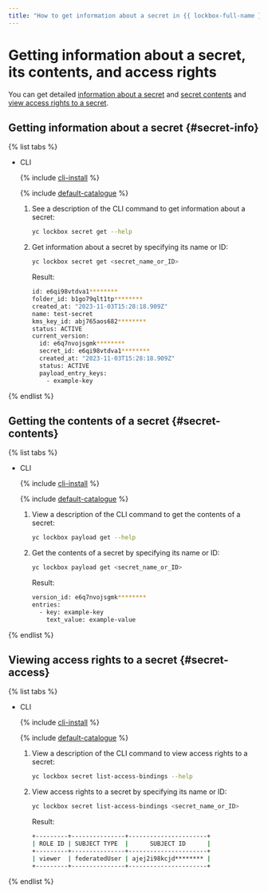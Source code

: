 ```yaml
---
title: "How to get information about a secret in {{ lockbox-full-name }}"
---
```


# Getting information about a secret, its contents, and access rights

You can get detailed [information about a secret](#secret-info) and [secret contents](#secret-contents) and [view access rights to a secret](#secret-access).

## Getting information about a secret {#secret-info}

{% list tabs %}

- CLI

   {% include [cli-install](../../_includes/cli-install.md) %}

   {% include [default-catalogue](../../_includes/default-catalogue.md) %}

   1. See a description of the CLI command to get information about a secret:

      ```bash
      yc lockbox secret get --help
      ```

   1. Get information about a secret by specifying its name or ID:

      ```bash
      yc lockbox secret get <secret_name_or_ID>
      ```

      Result:

      ```bash
      id: e6qi98vtdva1********
      folder_id: b1go79qlt1tp********
      created_at: "2023-11-03T15:28:18.909Z"
      name: test-secret
      kms_key_id: abj765aos682********
      status: ACTIVE
      current_version:
        id: e6q7nvojsgmk********
        secret_id: e6qi98vtdva1********
        created_at: "2023-11-03T15:28:18.909Z"
        status: ACTIVE
        payload_entry_keys:
          - example-key
      ```

{% endlist %}

## Getting the contents of a secret {#secret-contents}

{% list tabs %}

- CLI

   {% include [cli-install](../../_includes/cli-install.md) %}

   {% include [default-catalogue](../../_includes/default-catalogue.md) %}

   1. View a description of the CLI command to get the contents of a secret:

      ```bash
      yc lockbox payload get --help
      ```

   1. Get the contents of a secret by specifying its name or ID:

      ```bash
      yc lockbox payload get <secret_name_or_ID>
      ```

      Result:

      ```bash
      version_id: e6q7nvojsgmk********
      entries:
        - key: example-key
          text_value: example-value
      ```

{% endlist %}

## Viewing access rights to a secret {#secret-access}

{% list tabs %}

- CLI

   {% include [cli-install](../../_includes/cli-install.md) %}

   {% include [default-catalogue](../../_includes/default-catalogue.md) %}

   1. View a description of the CLI command to view access rights to a secret:

      ```bash
      yc lockbox secret list-access-bindings --help
      ```

   1. View access rights to a secret by specifying its name or ID:

      ```bash
      yc lockbox secret list-access-bindings <secret_name_or_ID>
      ```

      Result:

      ```bash
      +---------+---------------+----------------------+
      | ROLE ID | SUBJECT TYPE  |      SUBJECT ID      |
      +---------+---------------+----------------------+
      | viewer  | federatedUser | ajej2i98kcjd******** |
      +---------+---------------+----------------------+
      ```

{% endlist %}